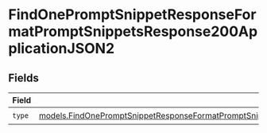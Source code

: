 # FindOnePromptSnippetResponseFormatPromptSnippetsResponse200ApplicationJSON2


## Fields

| Field                                                                                                                                                                                                                          | Type                                                                                                                                                                                                                           | Required                                                                                                                                                                                                                       | Description                                                                                                                                                                                                                    |
| ------------------------------------------------------------------------------------------------------------------------------------------------------------------------------------------------------------------------------ | ------------------------------------------------------------------------------------------------------------------------------------------------------------------------------------------------------------------------------ | ------------------------------------------------------------------------------------------------------------------------------------------------------------------------------------------------------------------------------ | ------------------------------------------------------------------------------------------------------------------------------------------------------------------------------------------------------------------------------ |
| `type`                                                                                                                                                                                                                         | [models.FindOnePromptSnippetResponseFormatPromptSnippetsResponse200ApplicationJSONResponseBody1VersionsType](../models/findonepromptsnippetresponseformatpromptsnippetsresponse200applicationjsonresponsebody1versionstype.md) | :heavy_check_mark:                                                                                                                                                                                                             | N/A                                                                                                                                                                                                                            |